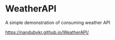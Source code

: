# WeatherAPI
A simple demonstration of consuming weather API

https://nandubykr.github.io/WeatherAPI/
